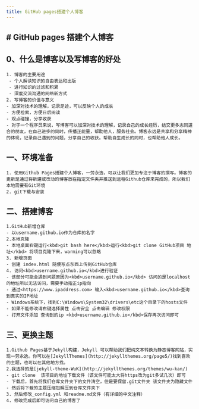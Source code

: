 ```yaml
---
title: GitHub pages搭建个人博客
---
```


## # GitHub pages 搭建个人博客

##  0、什么是博客以及写博客的好处

 	1. 博客的主要用途
     - 个人解读知识的自由表达和出版
     - 进行知识的过滤和积累
     - 深度交流沟通的网络新方式
	2. 写博客的价值与意义
	- 加深对技术的理解，记录足迹，可以反映个人的成长
	- 方便检索，方便日后阅读
	- 观点碰撞，分享收获
	- 对于一个程序员来说，写博客可以加深对技术的理解，记录自己的成长经历，结交更多志同道合的朋友，在自己进步的同时，传播正能量，帮助他人，服务社会。博客永远是共享和分享精神的体现，记录自己遇到的问题，分享自己的收获。帮助自生成长的同时，也帮助他人成长。
## 一、环境准备
	1. 使用Github Pages搭建个人博客，一劳永逸，可以让我们更加专注于博客的撰写。博客的更新是通过将新建或改动的博客放在指定文件夹并推送到远程Github仓库来完成的，所以我们本地需要有Git环境
	2. git下载与安装
## 二、搭建博客
	1.GitHub新增仓库
	- 以username.github.io作为仓库的名字
	2.本地克隆
	- 本地桌面右键运行<kbd>git bash here</kbd>运行<kbd>git clone GitHub项目 地址</kbd> 将项目克隆下来，warming可以忽略
	3. 新增页面
	- 创建 index.html 随便写点东西上传到GitHub仓库
	4. 访问<kbd>username.github.io</kbd>进行验证
	- 该部分可能会遇到问题原因为<kbd>username.github.io</kbd> 访问的是localhost的地址所以无法访问，需要手动指正ip指向
	- 通过<https://www.ipaddress.com> 输入<kbd>username.github.io</kbd>查询到真实的IP地址
	- Windows系统下，找到C:\Windows\System32\drivers\etc这个目录下的hosts文件
	- 如果不能修改请右键选择属性 点击安全 点击编辑 修改权限
	- 打开文件添加 查询到的ip <kbd>username.github.io</kbd>保存再次访问即可
## 三、更换主题
	1.Github Pages基于Jekyll构建，Jekyll 可以帮助我们把纯文本转换为静态博客网站，实现一劳永逸。你可以在[JekyllThemes](http://jekyllthemes.org/page5/)找到喜欢的主题，也可以在其他地方找。
	2.我选择的是[jekyll-theme-WuK](http://jekyllthemes.org/themes/wu-kan/)
	- git clone  该项目的地址下载文件（该文件可能太大将https改为git多试几次）即可
	- 下载后，首先将我们仓库文件夹下的文件清空，但是要保留.git文件夹 该文件夹为隐藏文件
	- 然后将下载的主题压缩包解压到仓库文件夹下
	3. 然后修改_config.yml 和readme.md文件（有详细的中文注释）
	4. 修改完成后即可访问自己的博客了


